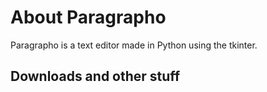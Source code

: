 # About Paragrapho
Paragrapho is a text editor made in Python using the  tkinter.

## Downloads and other stuff


